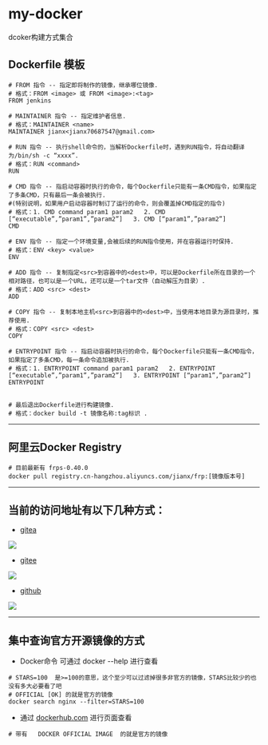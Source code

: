 # my-docker

dcoker构建方式集合

## Dockerfile 模板
```
# FROM 指令 -- 指定即将制作的镜像，继承哪位镜像.
# 格式：FROM <image> 或 FROM <image>:<tag>
FROM jenkins

# MAINTAINER 指令 -- 指定维护者信息.
# 格式：MAINTAINER <name>
MAINTAINER jianx<jianx70687547@gmail.com>

# RUN 指令 -- 执行shell命令的，当解析Dockerfile时，遇到RUN指令，将自动翻译为/bin/sh -c “xxxx”.
# 格式：RUN <command>
RUN

# CMD 指令 -- 指启动容器时执行的命令，每个Dockerfile只能有一条CMD指令，如果指定了多条CMD，只有最后一条会被执行.
#(特别说明，如果用户启动容器时制订了运行的命令，则会覆盖掉CMD指定的指令)
# 格式：1. CMD command param1 param2   2. CMD [“executable”,”param1”,”param2”]   3. CMD [“param1”,”param2”]
CMD

# ENV 指令 -- 指定一个环境变量,会被后续的RUN指令使用，并在容器运行时保持.
# 格式：ENV <key> <value>
ENV

# ADD 指令 -- 复制指定<src>到容器中的<dest>中，可以是Dockerfile所在目录的一个相对路径，也可以是一个URL，还可以是一个tar文件（自动解压为目录）.
# 格式：ADD <src> <dest>
ADD

# COPY 指令 -- 复制本地主机<src>到容器中的<dest>中，当使用本地目录为源目录时，推荐使用.
# 格式：COPY <src> <dest>
COPY

# ENTRYPOINT 指令 -- 指启动容器时执行的命令，每个Dockerfile只能有一条CMD指令，如果指定了多条CMD，每一条命令追加被执行.
# 格式：1. ENTRYPOINT command param1 param2   2. ENTRYPOINT [“executable”,”param1”,”param2”]   3. ENTRYPOINT [“param1”,”param2”]
ENTRYPOINT


# 最后退出Dockerfile进行构建镜像.
# 格式：docker build -t 镜像名称:tag标识 .
```

---
## 阿里云Docker Registry
```shell
# 目前最新有 frps-0.40.0
docker pull registry.cn-hangzhou.aliyuncs.com/jianx/frp:[镜像版本号]
```

---
## 当前的访问地址有以下几种方式：
- [gitea](http://gitea.frp.jianx.top/jianx/my-docker)

<img data-modal-trigger="badge-modal" src="https://img.shields.io/badge/Stars-5-blue?logo=gitea&style=social">

- [gitee](https://gitee.com/jtop-cloud/my-docker)

<img data-modal-trigger="badge-modal" src="https://img.shields.io/badge/Stars-143-blue?logo=gitee&style=social">

- [github](https://github.com/70687547/my-docker)

<img data-modal-trigger="badge-modal" src="https://img.shields.io/badge/Stars-26-blue?logo=github&style=social">

---
## 集中查询官方开源镜像的方式
- Docker命令 可通过 docker --help 进行查看
```
# STARS=100  是>=100的意思，这个至少可以过滤掉很多非官方的镜像，STARS比较少的也没有多大必要看了吧
# OFFICIAL [OK] 的就是官方的镜像
docker search nginx --filter=STARS=100
```

- 通过 [dockerhub.com](https://hub.docker.com/search) 进行页面查看
```
# 带有   DOCKER OFFICIAL IMAGE  的就是官方的镜像
```


